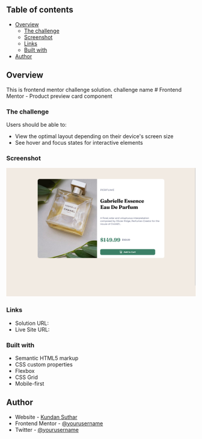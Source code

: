 ## Table of contents

- [Overview](#overview)
  - [The challenge](#the-challenge)
  - [Screenshot](#screenshot)
  - [Links](#links)
  - [Built with](#built-with)
- [Author](#author)

## Overview

This is frontend mentor challenge solution.
challenge name # Frontend Mentor - Product preview card component

### The challenge

Users should be able to:

- View the optimal layout depending on their device's screen size
- See hover and focus states for interactive elements

### Screenshot

![](./screenshot/Desktop%20preview%20screenshot.png)

### Links

- Solution URL:
- Live Site URL:

### Built with

- Semantic HTML5 markup
- CSS custom properties
- Flexbox
- CSS Grid
- Mobile-first

## Author

- Website - [Kundan Suthar](https://www.your-site.com)
- Frontend Mentor - [@yourusername](https://www.frontendmentor.io/profile/yourusername)
- Twitter - [@yourusername](https://www.twitter.com/yourusername)
